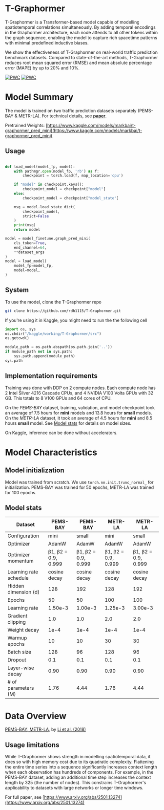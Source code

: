 # T-Graphormer

T-Graphormer is a Transformer-based model capable of modelling spatiotemporal correlations simultaneously. By adding temporal encodings in the Graphormer architecture, each node attends to all other tokens within the graph sequence, enabling the model to capture rich spacetime patterns with minimal predefined inductive biases. 

We show the effectiveness of T-Graphormer on real-world traffic prediction benchmark datasets. Compared to state-of-the-art methods, T-Graphormer reduces root mean squared error (RMSE) and mean absolute percentage error (MAPE) by up to 20% and 10%.

[![PWC](https://img.shields.io/endpoint.svg?url=https://paperswithcode.com/badge/t-graphormer-using-transformers-for/traffic-prediction-on-pems-bay)](https://paperswithcode.com/sota/traffic-prediction-on-pems-bay?p=t-graphormer-using-transformers-for)
[![PWC](https://img.shields.io/endpoint.svg?url=https://paperswithcode.com/badge/t-graphormer-using-transformers-for/traffic-prediction-on-metr-la)](https://paperswithcode.com/sota/traffic-prediction-on-metr-la?p=t-graphormer-using-transformers-for)

# Model Summary

The model is trained on two traffic prediction datasets separately (PEMS-BAY & METR-LA). For technical details, see [**paper**](https://www.arxiv.org/abs/2501.13274).

Pretrained Weights:
[https://www.kaggle.com/models/markbai/t-graphormer_pred_mini](https://www.kaggle.com/models/markbai/t-graphormer_pred_mini)
## Usage

``` Python

def load_model(model_fp, model):
    with pathmgr.open(model_fp, 'rb') as f:
        checkpoint = torch.load(f, map_location='cpu')

    if "model" in checkpoint.keys():
        checkpoint_model = checkpoint["model"]
    else:
        checkpoint_model = checkpoint["model_state"]

    msg = model.load_state_dict(
        checkpoint_model,
        strict=False
    )
    print(msg)
    return model

model = model_finetune.graph_pred_mini(
    cls_token=True,
    end_channel=64,
    **dataset_args
)
model = load_model(
    model_fp=model_fp,
    model=model,
)
```

## System
To use the model, clone the T-Graphormer repo
``` Bash
git clone https://github.com/rdh1115/T-Graphormer.git
```

If you're using it in Kaggle, you might need to run the the following cell
``` Python
import os, sys
os.chdir("/kaggle/working/T-Graphormer/src")
os.getcwd()

module_path = os.path.abspath(os.path.join('..'))
if module_path not in sys.path:
    sys.path.append(module_path)
sys.path
```

## Implementation requirements

Training was done with DDP on 2 compute nodes. Each compute node has 2 Intel Silver 4216 Cascade CPUs, and 4 NVIDIA V100 Volta GPUs with 32 GB. This totals to 8 V100 GPUs and 64 cores of CPU.

On the *PEMS-BAY* dataset, training, validation, and model checkpoint took an average of 7.5 hours for **mini** models and 13.8 hours for **small** models. On the *METR-LA* dataset, it took an average of 4.5 hours for **mini** and 8.5 hours **small** model. See [Model stats](#model-stats) for details on model sizes.

On Kaggle, inference can be done without accelerators.

# Model Characteristics

## Model initialization

Model was trained from scratch. We use `torch.nn.init.trunc_normal_` for initialization. PEMS-BAY was trained for 50 epochs, METR-LA was trained for 100 epochs. 

## Model stats
| Dataset            | PEMS-BAY       | PEMS-BAY       | METR-LA       | METR-LA       |
|--------------------|---------------|---------------|---------------|---------------|
| Configuration     | mini          | small         | mini          | small         |
| Optimizer        | AdamW | AdamW | AdamW| AdamW |
| Optimizer momentum | β1, β2 = 0.9, 0.999 | β1, β2 = 0.9, 0.999 | β1, β2 = 0.9, 0.999 | β1, β2 = 0.9, 0.999 |
| Learning rate schedule | cosine decay | cosine decay | cosine decay | cosine decay |
| Hidden dimension (d) | 128  | 192  | 128  | 192  |
| Epochs          | 50   | 50   | 100   | 100   |
| Learning rate   | 1.50e-3 | 1.00e-3 | 1.25e-3 | 3.00e-3 |
| Gradient clipping | 1.0  | 1.0  | 2.0  | 2.0  |
| Weight decay    | 1e-4 | 1e-4 | 1e-4 | 1e-4 |
| Warmup epochs   | 10   | 10   | 30   | 30   |
| Batch size      | 128  | 96   | 128  | 96   |
| Dropout         | 0.1  | 0.1  | 0.1  | 0.1  |
| Layer-wise decay | 0.90 | 0.90 | 0.90 | 0.90 |
| # of parameters (M) | 1.76 | 4.44 | 1.76 | 4.44 |



# Data Overview

[PEMS-BAY, METR-LA](https://github.com/liyaguang/DCRNN), by [Li et al. (2018)](https://arxiv.org/pdf/1707.01926)

## Usage limitations

While T-Graphormer shows strength in modelling spatiotemporal data, it does so with high memory cost due to its quadratic complexity. Flattening the entire time series into a sequence significantly increases context length when each observation has hundreds of components. For example, in the PEMS-BAY dataset, adding an additional time step increases the context length by 325 (the number of nodes). This constrains T-Graphormer's applicability to datasets with large networks or longer time windows.

For full paper, see [https://www.arxiv.org/abs/2501.13274](https://www.arxiv.org/abs/2501.13274)

